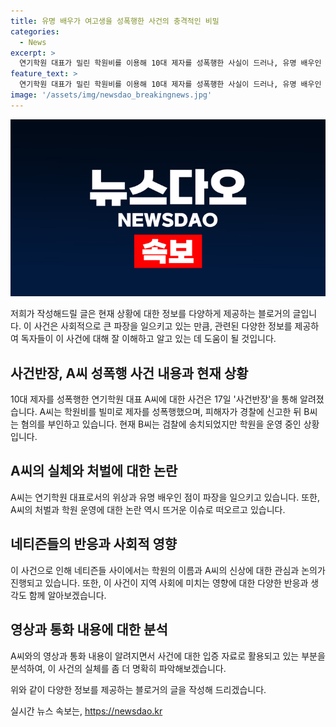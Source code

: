 ```yaml
---
title: 유명 배우가 여고생을 성폭행한 사건의 충격적인 비밀
categories:
  - News
excerpt: >
  연기학원 대표가 밀린 학원비를 이용해 10대 제자를 성폭행한 사실이 드러나, 유명 배우인 것이 알려지자 파장이 확산되고 있다. 사건은 대표가 제자들을 집으로 초대해 술을 권유하고, 성관계로 학원비를 안낼 것을 이야기한 후 성폭행을 한 것으로 밝혀졌다. 대표는 혐의로 검찰에 송치됐지만, 현재도 학원을 운영 중이며, 네티즌들 사이에서는 논란이 이어지고 있다. A양이 집에서 촬영한 영상에는 대표의 사과와 A양의 반박이 담겨있다.
feature_text: >
  연기학원 대표가 밀린 학원비를 이용해 10대 제자를 성폭행한 사실이 드러나, 유명 배우인 것이 알려지자 파장이 확산되고 있다. 사건은 대표가 제자들을 집으로 초대해 술을 권유하고, 성관계로 학원비를 안낼 것을 이야기한 후 성폭행을 한 것으로 밝혀졌다. 대표는 혐의로 검찰에 송치됐지만, 현재도 학원을 운영 중이며, 네티즌들 사이에서는 논란이 이어지고 있다. A양이 집에서 촬영한 영상에는 대표의 사과와 A양의 반박이 담겨있다.
image: '/assets/img/newsdao_breakingnews.jpg'
---
```


<p><img src="/assets/img/newsdao_breakingnews.jpg" alt="pcversion 속보" /></p>

<p>저희가 작성해드릴 글은 현재 상황에 대한 정보를 다양하게 제공하는 블로거의 글입니다. 이 사건은 사회적으로 큰 파장을 일으키고 있는 만큼, 관련된 다양한 정보를 제공하여 독자들이 이 사건에 대해 잘 이해하고 알고 있는 데 도움이 될 것입니다.</p>

<h2 data-ke-size="size26">사건반장, A씨 성폭행 사건 내용과 현재 상황</h2>

<p data-ke-size="size16">10대 제자를 성폭행한 연기학원 대표 A씨에 대한 사건은 17일 '사건반장'을 통해 알려졌습니다. A씨는 학원비를 빌미로 제자를 성폭행했으며, 피해자가 경찰에 신고한 뒤 B씨는 혐의를 부인하고 있습니다. 현재 B씨는 검찰에 송치되었지만 학원을 운영 중인 상황입니다.</p>

<h2 data-ke-size="size26">A씨의 실체와 처벌에 대한 논란</h2>

<p data-ke-size="size16">A씨는 연기학원 대표로서의 위상과 유명 배우인 점이 파장을 일으키고 있습니다. 또한, A씨의 처벌과 학원 운영에 대한 논란 역시 뜨거운 이슈로 떠오르고 있습니다.</p>

<h2 data-ke-size="size26">네티즌들의 반응과 사회적 영향</h2>

<p data-ke-size="size16">이 사건으로 인해 네티즌들 사이에서는 학원의 이름과 A씨의 신상에 대한 관심과 논의가 진행되고 있습니다. 또한, 이 사건이 지역 사회에 미치는 영향에 대한 다양한 반응과 생각도 함께 알아보겠습니다.</p>

<h2 data-ke-size="size26">영상과 통화 내용에 대한 분석</h2>

<p data-ke-size="size16">A씨와의 영상과 통화 내용이 알려지면서 사건에 대한 입증 자료로 활용되고 있는 부분을 분석하여, 이 사건의 실체를 좀 더 명확히 파악해보겠습니다.</p>

<p>위와 같이 다양한 정보를 제공하는 블로거의 글을 작성해 드리겠습니다.</p>
실시간 뉴스 속보는, <a href="https://newsdao.kr" rel="dofollow">https://newsdao.kr</a>


